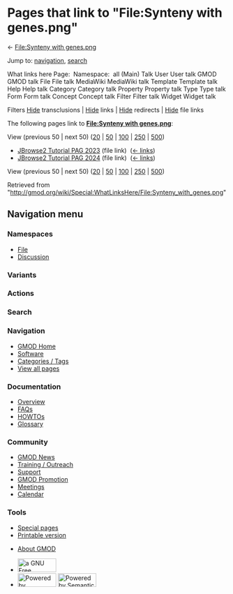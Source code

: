 <div id="mw-page-base" class="noprint">

</div>

<div id="mw-head-base" class="noprint">

</div>

<div id="content" class="mw-body" role="main">

<span id="top"></span>

<div id="mw-js-message" style="display:none;">

</div>



# <span dir="auto">Pages that link to "File:Synteny with genes.png"</span>

<div id="bodyContent">

<div id="contentSub">

← [File:Synteny with
genes.png](/wiki/File:Synteny_with_genes.png "File:Synteny with genes.png")

</div>

<div id="jump-to-nav" class="mw-jump">

Jump to: [navigation](#mw-navigation), [search](#p-search)

</div>

<div id="mw-content-text">

What links here Page:  Namespace:  all (Main) Talk User User talk GMOD
GMOD talk File File talk MediaWiki MediaWiki talk Template Template talk
Help Help talk Category Category talk Property Property talk Type Type
talk Form Form talk Concept Concept talk Filter Filter talk Widget
Widget talk

Filters
[Hide](/mediawiki/index.php?title=Special:WhatLinksHere/File:Synteny_with_genes.png&hidetrans=1 "Special:WhatLinksHere/File:Synteny with genes.png")
transclusions \|
[Hide](/mediawiki/index.php?title=Special:WhatLinksHere/File:Synteny_with_genes.png&hidelinks=1 "Special:WhatLinksHere/File:Synteny with genes.png")
links \|
[Hide](/mediawiki/index.php?title=Special:WhatLinksHere/File:Synteny_with_genes.png&hideredirs=1 "Special:WhatLinksHere/File:Synteny with genes.png")
redirects \|
[Hide](/mediawiki/index.php?title=Special:WhatLinksHere/File:Synteny_with_genes.png&hideimages=1 "Special:WhatLinksHere/File:Synteny with genes.png")
file links

The following pages link to **[File:Synteny with
genes.png](/wiki/File:Synteny_with_genes.png "File:Synteny with genes.png")**:

View (previous 50 \| next 50)
([20](/mediawiki/index.php?title=Special:WhatLinksHere/File:Synteny_with_genes.png&limit=20 "Special:WhatLinksHere/File:Synteny with genes.png")
\|
[50](/mediawiki/index.php?title=Special:WhatLinksHere/File:Synteny_with_genes.png&limit=50 "Special:WhatLinksHere/File:Synteny with genes.png")
\|
[100](/mediawiki/index.php?title=Special:WhatLinksHere/File:Synteny_with_genes.png&limit=100 "Special:WhatLinksHere/File:Synteny with genes.png")
\|
[250](/mediawiki/index.php?title=Special:WhatLinksHere/File:Synteny_with_genes.png&limit=250 "Special:WhatLinksHere/File:Synteny with genes.png")
\|
[500](/mediawiki/index.php?title=Special:WhatLinksHere/File:Synteny_with_genes.png&limit=500 "Special:WhatLinksHere/File:Synteny with genes.png"))

- [JBrowse2 Tutorial PAG
  2023](/wiki/JBrowse2_Tutorial_PAG_2023 "JBrowse2 Tutorial PAG 2023")
  (file link) ‎ <span class="mw-whatlinkshere-tools">([←
  links](/mediawiki/index.php?title=Special:WhatLinksHere&target=JBrowse2+Tutorial+PAG+2023 "Special:WhatLinksHere"))</span>
- [JBrowse2 Tutorial PAG
  2024](/wiki/JBrowse2_Tutorial_PAG_2024 "JBrowse2 Tutorial PAG 2024")
  (file link) ‎ <span class="mw-whatlinkshere-tools">([←
  links](/mediawiki/index.php?title=Special:WhatLinksHere&target=JBrowse2+Tutorial+PAG+2024 "Special:WhatLinksHere"))</span>

View (previous 50 \| next 50)
([20](/mediawiki/index.php?title=Special:WhatLinksHere/File:Synteny_with_genes.png&limit=20 "Special:WhatLinksHere/File:Synteny with genes.png")
\|
[50](/mediawiki/index.php?title=Special:WhatLinksHere/File:Synteny_with_genes.png&limit=50 "Special:WhatLinksHere/File:Synteny with genes.png")
\|
[100](/mediawiki/index.php?title=Special:WhatLinksHere/File:Synteny_with_genes.png&limit=100 "Special:WhatLinksHere/File:Synteny with genes.png")
\|
[250](/mediawiki/index.php?title=Special:WhatLinksHere/File:Synteny_with_genes.png&limit=250 "Special:WhatLinksHere/File:Synteny with genes.png")
\|
[500](/mediawiki/index.php?title=Special:WhatLinksHere/File:Synteny_with_genes.png&limit=500 "Special:WhatLinksHere/File:Synteny with genes.png"))

</div>

<div class="printfooter">

Retrieved from
"<http://gmod.org/wiki/Special:WhatLinksHere/File:Synteny_with_genes.png>"

</div>

<div id="catlinks" class="catlinks catlinks-allhidden">

</div>

<div class="visualClear">

</div>

</div>

</div>

<div id="mw-navigation">

## Navigation menu

<div id="mw-head">



<div id="left-navigation">

<div id="p-namespaces" class="vectorTabs" role="navigation"
aria-labelledby="p-namespaces-label">

### Namespaces

- <span id="ca-nstab-image"><a href="/wiki/File:Synteny_with_genes.png" accesskey="c"
  title="View the file page [c]">File</a></span>
- <span id="ca-talk"><a
  href="/mediawiki/index.php?title=File_talk:Synteny_with_genes.png&amp;action=edit&amp;redlink=1"
  accesskey="t"
  title="Discussion about the content page [t]">Discussion</a></span>

</div>

<div id="p-variants" class="vectorMenu emptyPortlet" role="navigation"
aria-labelledby="p-variants-label">

### 

### Variants[](#)

<div class="menu">

</div>

</div>

</div>

<div id="right-navigation">



<div id="p-cactions" class="vectorMenu emptyPortlet" role="navigation"
aria-labelledby="p-cactions-label">

### Actions[](#)

<div class="menu">

</div>

</div>

<div id="p-search" role="search">

### Search

<div id="simpleSearch">

</div>

</div>

</div>

</div>

<div id="mw-panel">

<div id="p-logo" role="banner">

<a href="/wiki/Main_Page"
style="background-image: url(http://gmod.org/images/GMOD-cogs.png);"
title="Visit the main page"></a>

</div>

<div id="p-Navigation" class="portal" role="navigation"
aria-labelledby="p-Navigation-label">

### Navigation

<div class="body">

- <span id="n-GMOD-Home">[GMOD Home](/wiki/Main_Page)</span>
- <span id="n-Software">[Software](/wiki/GMOD_Components)</span>
- <span id="n-Categories-.2F-Tags">[Categories /
  Tags](/wiki/Categories)</span>
- <span id="n-View-all-pages">[View all
  pages](/wiki/Special:AllPages)</span>

</div>

</div>

<div id="p-Documentation" class="portal" role="navigation"
aria-labelledby="p-Documentation-label">

### Documentation

<div class="body">

- <span id="n-Overview">[Overview](/wiki/Overview)</span>
- <span id="n-FAQs">[FAQs](/wiki/Category:FAQ)</span>
- <span id="n-HOWTOs">[HOWTOs](/wiki/Category:HOWTO)</span>
- <span id="n-Glossary">[Glossary](/wiki/Glossary)</span>

</div>

</div>

<div id="p-Community" class="portal" role="navigation"
aria-labelledby="p-Community-label">

### Community

<div class="body">

- <span id="n-GMOD-News">[GMOD News](/wiki/GMOD_News)</span>
- <span id="n-Training-.2F-Outreach">[Training /
  Outreach](/wiki/Training_and_Outreach)</span>
- <span id="n-Support">[Support](/wiki/Support)</span>
- <span id="n-GMOD-Promotion">[GMOD
  Promotion](/wiki/GMOD_Promotion)</span>
- <span id="n-Meetings">[Meetings](/wiki/Meetings)</span>
- <span id="n-Calendar">[Calendar](/wiki/Calendar)</span>

</div>

</div>

<div id="p-tb" class="portal" role="navigation"
aria-labelledby="p-tb-label">

### Tools

<div class="body">

- <span id="t-specialpages"><a href="/wiki/Special:SpecialPages" accesskey="q"
  title="A list of all special pages [q]">Special pages</a></span>
- <span id="t-print"><a
  href="/mediawiki/index.php?title=Special:WhatLinksHere/File:Synteny_with_genes.png&amp;printable=yes"
  rel="alternate" accesskey="p"
  title="Printable version of this page [p]">Printable version</a></span>

</div>

</div>

</div>

</div>

<div id="footer" role="contentinfo">

- <span id="footer-places-about">[About
  GMOD](/wiki/GMOD:About "GMOD:About")</span>

<!-- -->

- <span id="footer-copyrightico">[<img src="http://www.gnu.org/graphics/gfdl-logo-small.png" width="88"
  height="31" alt="a GNU Free Documentation License" />](http://www.gnu.org/licenses/fdl-1.3.html)</span>
- <span id="footer-poweredbyico">[<img src="/mediawiki/skins/common/images/poweredby_mediawiki_88x31.png"
  width="88" height="31" alt="Powered by MediaWiki" />](//www.mediawiki.org/)
  [<img
  src="/mediawiki/extensions/SemanticMediaWiki/includes/../resources/images/smw_button.png"
  width="88" height="31" alt="Powered by Semantic MediaWiki" />](https://www.semantic-mediawiki.org/wiki/Semantic_MediaWiki)</span>

<div style="clear:both">

</div>

</div>
